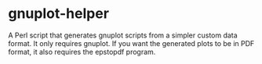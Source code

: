 gnuplot-helper
==============

A Perl script that generates gnuplot scripts from a simpler custom data format. It only requires gnuplot. If you want the generated plots to be in PDF format, it also requires the epstopdf program.    
